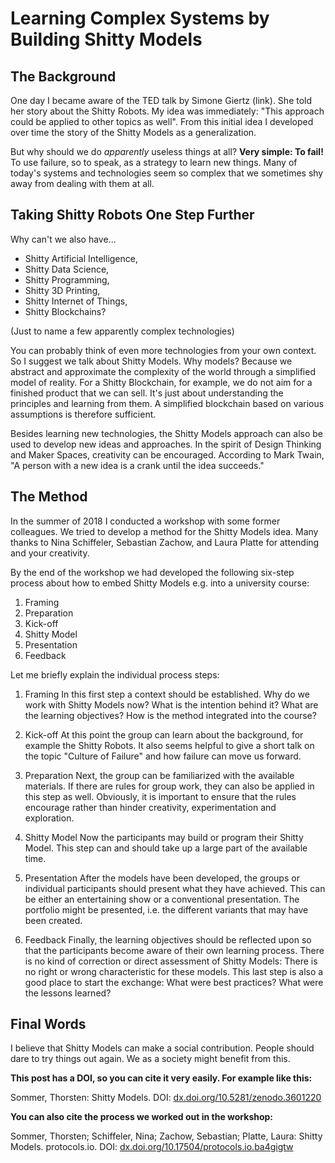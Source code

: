 # Learning Complex Systems by Building Shitty Models

## The Background
One day I became aware of the TED talk by Simone Giertz (link). She told her story about the Shitty Robots. My idea was immediately: "This approach could be applied to other topics as well". From this initial idea I developed over time the story of the Shitty Models as a generalization.

But why should we do *apparently* useless things at all? **Very simple: To fail!** To use failure, so to speak, as a strategy to learn new things. Many of today's systems and technologies seem so complex that we sometimes shy away from dealing with them at all.

## Taking Shitty Robots One Step Further
Why can't we also have...

- Shitty Artificial Intelligence,
- Shitty Data Science,
- Shitty Programming,
- Shitty 3D Printing,
- Shitty Internet of Things,
- Shitty Blockchains?

(Just to name a few apparently complex technologies)

You can probably think of even more technologies from your own context. So I suggest we talk about Shitty Models. Why models? Because we abstract and approximate the complexity of the world through a simplified model of reality. For a Shitty Blockchain, for example, we do not aim for a finished product that we can sell. It's just about understanding the principles and learning from them. A simplified blockchain based on various assumptions is therefore sufficient.

Besides learning new technologies, the Shitty Models approach can also be used to develop new ideas and approaches. In the spirit of Design Thinking and Maker Spaces, creativity can be encouraged. According to Mark Twain, "A person with a new idea is a crank until the idea succeeds."

## The Method
In the summer of 2018 I conducted a workshop with some former colleagues. We tried to develop a method for the Shitty Models idea. Many thanks to Nina Schiffeler, Sebastian Zachow, and  Laura Platte for attending and your creativity.

By the end of the workshop we had developed the following six-step process about how to embed Shitty Models e.g. into a university course:

1. Framing
1. Preparation
1. Kick-off
1. Shitty Model
1. Presentation
1. Feedback

Let me briefly explain the individual process steps:

1. Framing
In this first step a context should be established. Why do we work with Shitty Models now? What is the intention behind it? What are the learning objectives? How is the method integrated into the course?

2. Kick-off
At this point the group can learn about the background, for example the Shitty Robots. It also seems helpful to give a short talk on the topic "Culture of Failure" and how failure can move us forward.

3. Preparation
Next, the group can be familiarized with the available materials. If there are rules for group work, they can also be applied in this step as well. Obviously, it is important to ensure that the rules encourage rather than hinder creativity, experimentation and exploration.

4. Shitty Model
Now the participants may build or program their Shitty Model. This step can and should take up a large part of the available time.

5. Presentation
After the models have been developed, the groups or individual participants should present what they have achieved. This can be either an entertaining show or a conventional presentation. The portfolio might be presented, i.e. the different variants that may have been created.

6. Feedback
Finally, the learning objectives should be reflected upon so that the participants become aware of their own learning process. There is no kind of correction or direct assessment of Shitty Models: There is no right or wrong characteristic for these models. This last step is also a good place to start the exchange: What were best practices? What were the lessons learned?

## Final Words
I believe that Shitty Models can make a social contribution. People should dare to try things out again. We as a society might benefit from this.

**This post has a DOI, so you can cite it very easily. For example like this:**

Sommer, Thorsten: Shitty Models. DOI: [dx.doi.org/10.5281/zenodo.3601220](https://doi.org/10.5281/zenodo.3601220)

**You can also cite the process we worked out in the workshop:**

Sommer, Thorsten; Schiffeler, Nina; Zachow, Sebastian; Platte, Laura: Shitty Models. protocols.io. DOI: [dx.doi.org/10.17504/protocols.io.ba4gigtw](https://dx.doi.org/10.17504/protocols.io.ba4gigtw)